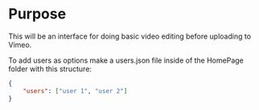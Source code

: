# Purpose

This will be an interface for doing basic video editing before uploading to Vimeo.

To add users as options make a users.json file inside of the HomePage folder with this structure:

```json
{
    "users": ["user 1", "user 2"]
}
```

